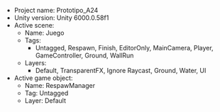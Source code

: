 <!-- UNITY CODE ASSIST INSTRUCTIONS START -->
- Project name: Prototipo_A24
- Unity version: Unity 6000.0.58f1
- Active scene:
  - Name: Juego
  - Tags:
    - Untagged, Respawn, Finish, EditorOnly, MainCamera, Player, GameController, Ground, WallRun
  - Layers:
    - Default, TransparentFX, Ignore Raycast, Ground, Water, UI
- Active game object:
  - Name: RespawManager
  - Tag: Untagged
  - Layer: Default
<!-- UNITY CODE ASSIST INSTRUCTIONS END -->
